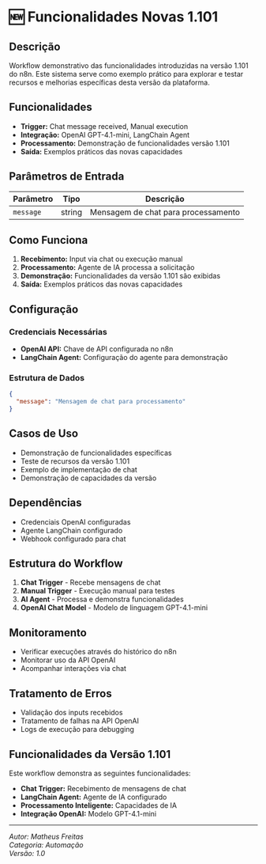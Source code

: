 # 🆕 Funcionalidades Novas 1.101

## Descrição

Workflow demonstrativo das funcionalidades introduzidas na versão 1.101 do n8n. Este sistema serve como exemplo prático para explorar e testar recursos e melhorias específicas desta versão da plataforma.

## Funcionalidades

- **Trigger:** Chat message received, Manual execution
- **Integração:** OpenAI GPT-4.1-mini, LangChain Agent
- **Processamento:** Demonstração de funcionalidades versão 1.101
- **Saída:** Exemplos práticos das novas capacidades

## Parâmetros de Entrada

| Parâmetro | Tipo   | Descrição                    |
| --------- | ------ | ---------------------------- |
| `message` | string | Mensagem de chat para processamento |

## Como Funciona

1. **Recebimento:** Input via chat ou execução manual
2. **Processamento:** Agente de IA processa a solicitação
3. **Demonstração:** Funcionalidades da versão 1.101 são exibidas
4. **Saída:** Exemplos práticos das novas capacidades

## Configuração

### Credenciais Necessárias

- **OpenAI API:** Chave de API configurada no n8n
- **LangChain Agent:** Configuração do agente para demonstração

### Estrutura de Dados

```json
{
  "message": "Mensagem de chat para processamento"
}
```

## Casos de Uso

- Demonstração de funcionalidades específicas
- Teste de recursos da versão 1.101
- Exemplo de implementação de chat
- Demonstração de capacidades da versão

## Dependências

- Credenciais OpenAI configuradas
- Agente LangChain configurado
- Webhook configurado para chat

## Estrutura do Workflow

1. **Chat Trigger** - Recebe mensagens de chat
2. **Manual Trigger** - Execução manual para testes
3. **AI Agent** - Processa e demonstra funcionalidades
4. **OpenAI Chat Model** - Modelo de linguagem GPT-4.1-mini

## Monitoramento

- Verificar execuções através do histórico do n8n
- Monitorar uso da API OpenAI
- Acompanhar interações via chat

## Tratamento de Erros

- Validação dos inputs recebidos
- Tratamento de falhas na API OpenAI
- Logs de execução para debugging

## Funcionalidades da Versão 1.101

Este workflow demonstra as seguintes funcionalidades:

- **Chat Trigger:** Recebimento de mensagens de chat
- **LangChain Agent:** Agente de IA configurado
- **Processamento Inteligente:** Capacidades de IA
- **Integração OpenAI:** Modelo GPT-4.1-mini

---

_Autor: Matheus Freitas_  
_Categoria: Automação_  
_Versão: 1.0_
